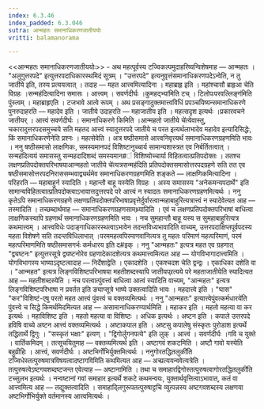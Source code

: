 ```yaml
---
index: 6.3.46
index_padded: 6.3.046
sutra: आन्महतः समानाधिकरणजातीययोः
vritti: balamanorama

---
```

<<आन्महतः समानाधिकरणजातीययोः>> - अथ महत्पूर्वस्य टज्विकल्पमुदाहरिष्यन्विशेषमाह — आन्महतः । "अलुगुत्तरपदे" इत्युत्तरपदाधिकारस्थमिदं सूत्रम् । "उत्तरपदे" इत्यनुवृत्तंसमानाधिकरणपदेऽन्वेति, न तु जातीये इति, तस्य प्रत्ययत्वात् । तदाह — महत आत्त्वमित्यादिना । महाब्राहृ इति । महांश्चासौ ब्राहृआ चेति विग्रहः ।सन्मह॑दित्यादिना समासः । आत्त्वम् । सवर्णदीर्घः ।कुमहद्भ्या॑मिति टच् । टिलोपःपरवल्लिङ्ग॑मिति पुंस्त्वम् । महाब्राहृएति । टजभावे आत्वे रूपम् । अथ प्रसङ्गादुक्तमात्त्वविधिं प्रपञ्चयिष्यन्समानाधिकरणे पुनरुदाहरति — महादेव इति । जातीये उदाहरति — महाजातीय इति । महत्सदृश इत्यर्थः ।प्रकारवचने जातीयर् । आत्त्वं सवर्णदीर्घः । समानाधिकरणे किमिति ।आन्महतो जातीये चे॑त्येवास्तु, चकारादुत्तरपदसमुच्चये सति महतद आत्त्वं स्यादुत्तरपदे जातीये च परत इत्यर्थलाभादेव महादेव इत्यादिसिद्धेः, किं समानाधिकरणेनेति प्रश्नः । महत्सेवेति । अत्र षष्ठीसमासे आत्त्वनिवृत्त्यर्थं समानाधिकरणग्रहणमिति भावः । ननु षष्ठीसमासो लाक्षणिकः, समस्यमानपदं विशिष्टानुच्चार्य सामान्यशास्त्रत एव निर्बर्तितत्वात् ।सन्मह॑दित्ययं समासस्तु सन्महदादिशब्दं समस्यमान#ं विशिष्योच्चार्या विहितत्वात्प्रतिपदोक्तः । ततश्च लक्षणप्रतिपदोक्तपरिभाषयाआन्महतो जातीये चे॑त्यत्रसन्मह॑दिति प्रतिपदोक्तसमासोत्तरपदग्रहणे सति तत एव षष्ठीसमासोत्तरपदनिराससम्भवाद्व्यर्थमेव समानाधिकरणग्रहणमिति शङ्कते — लाक्षणिकमित्यादिना । परिहरति — महाबाहुर्न स्यादिति । महान्तौ बाहू यस्येति विग्रहः । अस्य समासस्य "अनेकमन्यपदार्थे" इति सामान्यविहितत्वात्प्रतिपदोक्त्वाऽभावात्तदुत्तरपदे परे आत्त्वं न स्यादतः समानाधिकरणग्रहणमित्यर्थः । ननु कृतेऽपि समानाधिकरणग्रहणे लक्षणप्रतिपदोक्तपरिभाषाप्रवृत्तेर्दुर्वारत्वान्महाबाहुरित्यत्रात्त्वं न स्यादेवेत्यत आह — तस्मादिति । तच्छब्दार्थमाह — समानाधिकरणग्रहणसामथ्र्यादिति । एवं च लक्षणप्रतिपदोक्तपरिभाषां बाधित्वा लाक्षणिकस्यापि ग्रहणार्थं समानाधिकरणग्रहणमिति भावः । नच सुमहान्तौ बाहू यस्य स सुमहाबाहुरित्यत्र कथमात्त्वम्  । आत्त्वविधेः पदाङ्गाधिकारस्थत्वाऽभावेन तदन्तविध्यभावादिति वाच्यम्, उत्तरपदाक्षिप्तपूर्वपदस्य महता विशेषणे सति तदन्तविधिलाभात् ।परममहत्वपिरमाणवा॑नित्यत्र तु महतः परिमाणं महत्परिमाणं, परमं महत्परिमाणमिति षष्ठीसमासगर्भः कर्मधारय इति द#इक् । ननु "आन्महतः" इत्यत्र महत एव ग्रहणात् "द्व्यष्टनः" इत्युत्तरसूत्रे द्व्यष्टनोरेव ग्रहणादेकादशेत्यत्र कथमात्त्वमित्यत आह — योगविभागादात्त्वमिति । योगविभागस्य भाष्याऽदृष्टत्वादाह — निर्देशाद्वेति । एकादशेति । एकश्चदश चेति द्वन्द्वः । एकाधिका दशेति वा । "आन्महत" इत्यत्र लिङ्गविशिष्टपरिभाषया महतीशब्दस्यापि जातीयप्र्रत्यये परे महताजातीयेति स्यादित्यत आह — महतीशब्दस्येति । नच परत्वात्पुंवत्त्वं बाधित्वा आत्वं स्यादिति वाच्यम्, "आन्महतः" इत्यत्र लिङ्गविशिष्टपरिभाषा न प्रवर्तत इति ङ्याप्सूत्रे भाष्ये उक्तत्वादिति भावः । महदात्त्वे इति । "घास" "कर"विशिष्ट॑-एषु परतो महत आत्त्वं पुंवत्त्वं च वक्तव्यमित्यर्थः । ननु "आन्महतः" इत्यात्त्वेपुंवत्कर्मधारये॑ति पुंवत्त्वे च सिद्धे किमर्थमिदमित्यत आह — असामानाधिकरण्यार्थमिति । महाकर इति । महतो महत्या वा कर इत्यर्थः । महाविशिष्ट इति । महतो महत्या वा विशिष्टः । अधिक इत्यर्थः । अष्टन इति । कपाले उत्तरपदे हविषि वाच्ये अष्टन आत्त्वं वक्तव्यमित्यर्थः । अष्टाकपाल इति । अष्टसु कपालेषु संस्कृतः पुरोडाश इत्यर्थे तद्धितार्थे द्विगुः । "सस्कृतं भक्षाः" इत्यण् । "द्विगोर्लुगनपत्ये" इति लुक् । आत्त्वं । सवर्णदीर्घः ।गवि च युक्ते । वार्तिकमिदम् । तत्सूचयितुमाह — वक्तव्यमित्यर्थ इति । अष्टागवं शकटमिति । अष्टौ गावो यस्येति बहुव्रीहिः । आत्त्वं, सवर्णदीर्घः । अष्टभिर्गोभिर्युक्तमित्यर्थः । ननुगोरतद्धितलुकी॑ति टज्विधेस्तत्पुरुषमात्रविषयत्वादष्टागविमिति कथमित्यत आह — अच्प्रत्ययन्ववेत्यत्रेति । तत्पुरुषत्वेऽष्टगवशब्दष्टजन्त एवेत्याह — अष्टानामिति । तथा च समाहारद्विगोस्तत्पुरुषत्वागोरतद्धितलुकी॑ति टच्सुलभ इत्यर्थः । नन्वष्टानां गवां समाहार इत्यर्थे शकटे कथमन्वयः, युक्तार्थवृत्तित्वाऽभावात्, कतं वा आत्त्वमित्य आह — तद्युक्तत्वादिति । समाहाद्लिगुरूपतत्पुरुषाट्टचि व्युत्पन्नस्य अष्टगवशब्दस्य लक्षणया अष्टभिर्गोभिर्युक्ते वर्तमानस्य आत्त्वमित्यर्थः ।